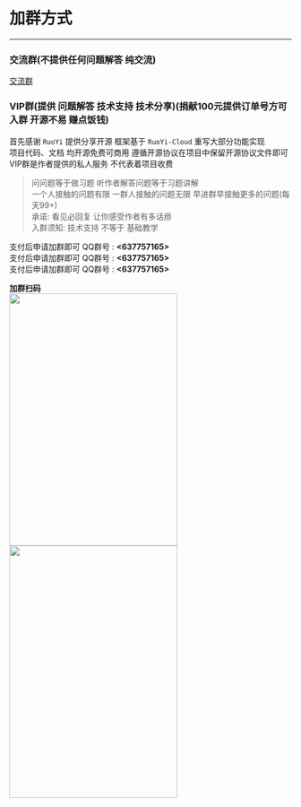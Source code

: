 # 加群方式
- - -
### 交流群(不提供任何问题解答 纯交流)

[交流群](/common/add_group.md)

### VIP群(提供 问题解答 技术支持 技术分享)(捐献100元提供订单号方可入群 开源不易 赚点饭钱)

首先感谢 `RuoYi` 提供分享开源 框架基于 `RuoYi-Cloud` 重写大部分功能实现<br>
项目代码、文档 均开源免费可商用 遵循开源协议在项目中保留开源协议文件即可<br>
VIP群是作者提供的私人服务 不代表着项目收费

> 问问题等于做习题 听作者解答问题等于习题讲解<br>
> 一个人接触的问题有限 一群人接触的问题无限 早进群早接触更多的问题(每天99+)<br>
> 承诺: 看见必回复 让你感受作者有多话痨<br>
> 入群须知: 技术支持 不等于 基础教学

支付后申请加群即可 QQ群号 : **<637757165>**<br>
支付后申请加群即可 QQ群号 : **<637757165>**<br>
支付后申请加群即可 QQ群号 : **<637757165>**<br>

**加群扫码**<br>
<img src="https://foruda.gitee.com/images/1664426470791458454/aaa84304_1766278.jpeg" width="300px" height="450px" /><img src="https://foruda.gitee.com/images/1664426481006423852/6ee14bfa_1766278.jpeg" width="300px" height="450px" />
